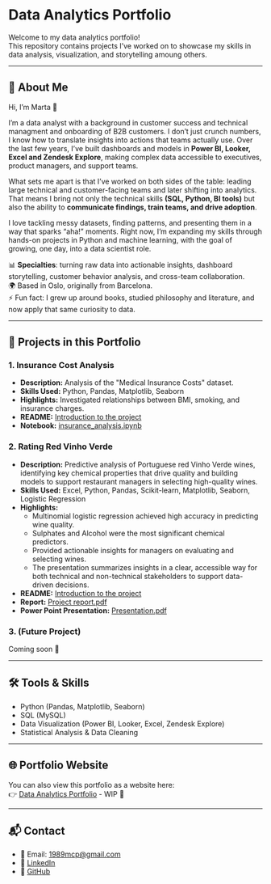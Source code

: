# Data Analytics Portfolio

Welcome to my data analytics portfolio!  
This repository contains projects I’ve worked on to showcase my skills in data analysis, visualization, and storytelling amoung others.  

---

## 🤗 About Me
Hi, I’m Marta 👋 

I’m a data analyst with a background in customer success and technical managment and onboarding of B2B customers. I don’t just crunch numbers, I know how to translate insights into actions that teams actually use. Over the last few years, I’ve built dashboards and models in **Power BI, Looker, Excel and Zendesk Explore**, making complex data accessible to executives, product managers, and support teams.

What sets me apart is that I’ve worked on both sides of the table: leading large technical and customer-facing teams and later shifting into analytics. That means I bring not only the technical skills **(SQL, Python, BI tools)** but also the ability to **communicate findings, train teams, and drive adoption**.

I love tackling messy datasets, finding patterns, and presenting them in a way that sparks “aha!” moments. Right now, I’m expanding my skills through hands-on projects in Python and machine learning, with the goal of growing, one day, into a data scientist role.

📊 **Specialties**: turning raw data into actionable insights, dashboard storytelling, customer behavior analysis, and cross-team collaboration.  
🌍 Based in Oslo, originally from Barcelona.  
⚡ Fun fact: I grew up around books, studied philosophy and literature, and now apply that same curiosity to data.

---

## 📂 Projects in this Portfolio

### 1. Insurance Cost Analysis
- **Description:** Analysis of the "Medical Insurance Costs" dataset.  
- **Skills Used:** Python, Pandas, Matplotlib, Seaborn  
- **Highlights:** Investigated relationships between BMI, smoking, and insurance charges.  
- **README:** [Introduction to the project](projects/insurance_costs_analysis/README.md)  
- **Notebook:** [insurance_analysis.ipynb](projects/insurance_costs_analysis/us_medical_insurance_costs_analysis.ipynb)  

### 2. Rating Red Vinho Verde  
- **Description:** Predictive analysis of Portuguese red Vinho Verde wines, identifying key chemical properties that drive quality and building models to support restaurant managers in selecting high-quality wines.  
- **Skills Used:** Excel, Python, Pandas, Scikit-learn, Matplotlib, Seaborn, Logistic Regression  
- **Highlights:**  
  - Multinomial logistic regression achieved high accuracy in predicting wine quality.  
  - Sulphates and Alcohol were the most significant chemical predictors.  
  - Provided actionable insights for managers on evaluating and selecting wines.
  - The presentation summarizes insights in a clear, accessible way for both technical and non-technical stakeholders to support data-driven decisions.  
- **README:** [Introduction to the project](projects/rating_red_vinho_verde/README.md)  
- **Report:** [Project report.pdf](projects/data_analysis_exam_project/da_exam_project_report.pdf)
- **Power Point Presentation:** [Presentation.pdf](projects/data_analysis_exam_project/da_exam_project_presentation.pdf)
 

### 3. (Future Project)  
Coming soon 🚀  

---

## 🛠️ Tools & Skills
- Python (Pandas, Matplotlib, Seaborn)  
- SQL (MySQL)  
- Data Visualization (Power BI, Looker, Excel, Zendesk Explore)  
- Statistical Analysis & Data Cleaning  

---

## 🌐 Portfolio Website
You can also view this portfolio as a website here:  
👉 [Data Analytics Portfolio](https://cyb-seren7.github.io/marta.github.io/) - WIP 🚧

---

## 📬 Contact
- 📧 Email: 1989mcp@gmail.com
- 💼 [LinkedIn](https://linkedin.com/in/martacaballero)  
- 🐙 [GitHub](https://github.com/cyb-seren7)
